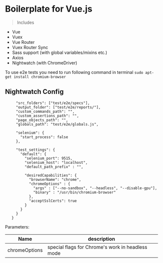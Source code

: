 # Boilerplate for Vue.js

> Includes
- Vue
- Vuex
- Vue Router
- Vuex Router Sync
- Sass support (with global variables/mixins etc.)
- Axios
- Nightwatch (with ChromeDriver)


To use e2e tests you need to run following command in terminal
```sudo apt-get install chromium-browser```

## Nightwatch Config

```{
     "src_folders": ["test/e2e/specs"],
     "output_folder": ["test/e2e/reports/"],
     "custom_commands_path": "",
     "custom_assertions_path": "",
     "page_objects_path": "",
     "globals_path": "test/e2e/globals.js",

     "selenium": {
       "start_process": false
     },

     "test_settings": {
       "default": {
         "selenium_port": 9515,
         "selenium_host": "localhost",
         "default_path_prefix" : "",

         "desiredCapabilities": {
           "browserName": "chrome",
           "chromeOptions" : {
             "args" : ["--no-sandbox", "--headless", "--disable-gpu"],
             "binary" : "/usr/bin/chromium-browser"
           },
           "acceptSslCerts": true
         }
       }
     }
   }
```

Parameters:

Name | description
---- | -------------
chromeOptions | special flags for Chrome's work in headless mode
